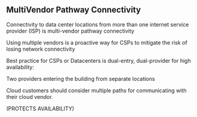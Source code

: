 ## MultiVendor Pathway Connectivity

Connectivity to data center locations from more than one internet service provider (ISP) is multi-vendor pathway connectivity

Using multiple vendors is a proactive way for CSPs to mitigate the risk of losing network connectivity

Best practice for CSPs or Datacenters is dual-entry, dual-provider for high availability:

Two providers entering the building from separate locations

Cloud customers should consider multiple paths for communicating with their cloud vendor. 

(PROTECTS AVAILABILITY)